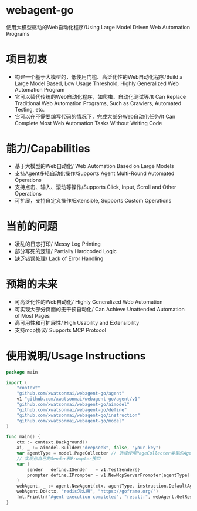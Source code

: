 # webagent-go
使用大模型驱动的Web自动化程序/Using Large Model Driven Web Automation Programs

# 项目初衷
- 构建一个基于大模型的，低使用门槛、高泛化性的Web自动化程序/Build a Large Model Based, Low Usage Threshold, Highly Generalized Web Automation Program
- 它可以替代传统的Web自动化程序，如爬虫、自动化测试等/It Can Replace Traditional Web Automation Programs, Such as Crawlers, Automated Testing, etc.
- 它可以在不需要编写代码的情况下，完成大部分Web自动化任务/It Can Complete Most Web Automation Tasks Without Writing Code

# 能力/Capabilities
- 基于大模型的Web自动化/ Web Automation Based on Large Models
- 支持Agent多轮自动化操作/Supports Agent Multi-Round Automated Operations
- 支持点击、输入、滚动等操作/Supports Click, Input, Scroll and Other Operations
- 可扩展，支持自定义操作/Extensible, Supports Custom Operations

# 当前的问题
- 凌乱的日志打印/ Messy Log Printing
- 部分写死的逻辑/ Partially Hardcoded Logic
- 缺乏错误处理/ Lack of Error Handling

# 预期的未来
- 可高泛化性的Web自动化/ Highly Generalized Web Automation
- 可实现大部分页面的无干预自动化/ Can Achieve Unattended Automation of Most Pages
- 高可用性和可扩展性/ High Usability and Extensibility
- 支持mcp协议/ Supports MCP Protocol

# 使用说明/Usage Instructions
```go
package main

import (
	"context"
	"github.com/xwatsonmai/webagent-go/agent"
	v1 "github.com/xwatsonmai/webagent-go/agent/v1"
	"github.com/xwatsonmai/webagent-go/aimodel"
	"github.com/xwatsonmai/webagent-go/define"
	"github.com/xwatsonmai/webagent-go/instruction"
	"github.com/xwatsonmai/webagent-go/model"
)

func main() {
	ctx := context.Background()
	ai, _ := aimodel.Builder("deepseek", false, "your-key")
	var agentType = model.PageCollecter // 选择使用PageCollecter类型的Agent
	// 实现你自己的Sender和Prompter接口
	var (
		sender   define.ISender   = v1.TestSender{}
		prompter define.IPrompter = v1.NewMcpServerPrompter(agentType)
	)
	webAgent, _ := agent.NewAgent(ctx, agentType, instruction.DefaultAgentInstructionMap, sender, prompter, ai, true, false)
	webAgent.Do(ctx, "redis怎么用", "https://goframe.org/")
	fmt.Println("Agent execution completed", "result:", webAgent.GetResult(ctx))
}
```